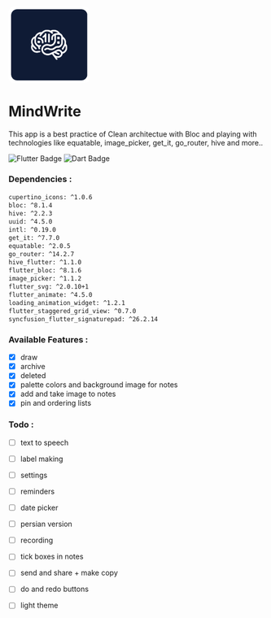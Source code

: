 
<img src="github_assets/app_logo.png" alt="GitHub Logo" width="150" align="center" style="border: 5px solid white; border-radius: 10px;"/>



# MindWrite
This app is a best practice of Clean architectue with Bloc and playing with technologies like equatable, image_picker, get_it, go_router, hive and more..</p>

<div>
<img src="https://img.shields.io/badge/Flutter-%2302569B.svg?style=for-the-badge&logo=Flutter&logoColor=white)" alt="Flutter Badge"/> <img src="https://img.shields.io/badge/Dart-%2302569B.svg?style=for-the-badge&logo=dart&logoColor=white)" alt="Dart Badge"/>
</div>

### Dependencies :
```
cupertino_icons: ^1.0.6
bloc: ^8.1.4
hive: ^2.2.3
uuid: ^4.5.0
intl: ^0.19.0
get_it: ^7.7.0
equatable: ^2.0.5
go_router: ^14.2.7
hive_flutter: ^1.1.0
flutter_bloc: ^8.1.6
image_picker: ^1.1.2
flutter_svg: ^2.0.10+1
flutter_animate: ^4.5.0
loading_animation_widget: ^1.2.1
flutter_staggered_grid_view: ^0.7.0
syncfusion_flutter_signaturepad: ^26.2.14
```

### Available Features :

- [x] draw
- [x] archive
- [x] deleted
- [x] palette colors and background image for notes 
- [x] add and take image to notes
- [x] pin and ordering lists

### Todo :

- [ ] text to speech
- [ ] label making
- [ ] settings
- [ ] reminders
- [ ] date picker
- [ ] persian version
- [ ] recording
- [ ] tick boxes in notes
- [ ] send and share + make copy
- [ ] do and redo buttons
- [ ] light theme


